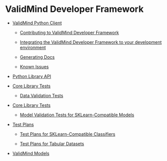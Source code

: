 <!-- ValidMind Developer Framework documentation master file, created by
sphinx-quickstart on Thu Mar  9 11:05:09 2023.
You can adapt this file completely to your liking, but it should at least
contain the root `toctree` directive. -->
# ValidMind Developer Framework


* [ValidMind Python Client](readme.md)


    * [Contributing to ValidMind Developer Framework](readme.md#contributing-to-validmind-developer-framework)


    * [Integrating the ValidMind Developer Framework to your development environment](readme.md#integrating-the-validmind-developer-framework-to-your-development-environment)


    * [Generating Docs](readme.md#generating-docs)


    * [Known Issues](readme.md#known-issues)


* [Python Library API](api.md)


* [Core Library Tests](data_validation_tests.md)


    * [Data Validation Tests](data_validation_tests.md#data-validation-tests)


* [Core Library Tests](model_validation_tests_sklearn.md)


    * [Model Validation Tests for SKLearn-Compatible Models](model_validation_tests_sklearn.md#model-validation-tests-for-sklearn-compatible-models)


* [Test Plans](test_plans.md)


    * [Test Plans for SKLearn-Compatible Classifiers](test_plans.md#module-validmind.test_plans.sklearn_classifier)


    * [Test Plans for Tabular Datasets](test_plans.md#module-validmind.test_plans.tabular_datasets)


* [ValidMind Models](vm_models.md)
